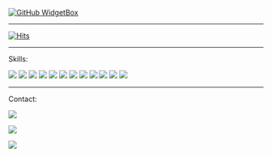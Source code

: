 [![GitHub WidgetBox](https://github-widgetbox.vercel.app/api/profile?username=tech35&data=followers,repositories,stars,commits)](https://github.com/Jurredr/github-widgetbox)

----------

[![Hits](https://hits.seeyoufarm.com/api/count/incr/badge.svg?url=https%3A%2F%2Fgithub.com%2Ftech35&count_bg=%2379C83D&title_bg=%23555555&icon=github.svg&icon_color=%23E7E7E7&title=Profile+Views&edge_flat=true)](https://hits.seeyoufarm.com)

----------

Skills:

<img src="https://img.shields.io/badge/Dart-0175C2?style=for-the-badge&logo=dart&logoColor=white">  
<img src="https://img.shields.io/badge/Python-3776AB?style=for-the-badge&logo=python&logoColor=white"> 
<img src="https://img.shields.io/badge/HTML5-E34F26?style=for-the-badge&logo=html5&logoColor=white">
<img src="https://img.shields.io/badge/Markdown-000000?style=for-the-badge&logo=markdown&logoColor=white">
<img src="https://img.shields.io/badge/Flask-000000?style=for-the-badge&logo=flask&logoColor=white">
<img src="https://img.shields.io/badge/Django-092E20?style=for-the-badge&logo=django&logoColor=white"> 
<img src="https://img.shields.io/badge/JavaScript-323330?style=for-the-badge&logo=javascript&logoColor=F7DF1E">
<img src= "https://img.shields.io/badge/Jupyter-F37626.svg?&style=for-the-badge&logo=Jupyter&logoColor=white">
<img src= "https://img.shields.io/badge/Rust-000000?style=for-the-badge&logo=rust&logoColor=white"> 
<img src= "https://img.shields.io/badge/Solidity-e6e6e6?style=for-the-badge&logo=solidity&logoColor=black">
<img src= "https://img.shields.io/badge/polkadot-E6007A?style=for-the-badge&logo=polkadot&logoColor=000">
<img src= "https://img.shields.io/badge/Ethereum-3C3C3D?style=for-the-badge&logo=Ethereum&logoColor=white">

----------

Contact:

<a href = "mailto:asgharbilawal6@gmail.com"><img src="https://img.shields.io/badge/Gmail-D14836?style=for-the-badge&logo=gmail&logoColor=white"></a>

<a href = "mailto:35tech@protonmail.com"><img src ="https://img.shields.io/badge/ProtonMail-8B89CC?style=for-the-badge&logo=protonmail&logoColor=white"></a>

<a href = "https://app.gitter.im/#/room/#tech35_community:gitter.im"><img src="https://img.shields.io/badge/CHAT%20ON-GITTER-red?style=for-the-badge&logo=gitter"></a>
